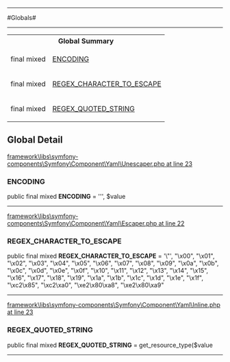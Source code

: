 - - -

#Globals#

- - -

<table id="summary_global" class="title">
<tr><th colspan="2" class="title">Global Summary</th></tr>
<tr>
<td>final  mixed</td>
<td class="description"><p class="name"><a href="#https://github.com/JeyDotC/Hirudo-docs/blob/master/Symfony/Component/Yaml/Unescaper.md#encoding">ENCODING</a></p></td>
</tr>
<tr>
<td>final  mixed</td>
<td class="description"><p class="name"><a href="#https://github.com/JeyDotC/Hirudo-docs/blob/master/Symfony/Component/Yaml/Escaper.md#regex_character_to_escape">REGEX_CHARACTER_TO_ESCAPE</a></p></td>
</tr>
<tr>
<td>final  mixed</td>
<td class="description"><p class="name"><a href="#https://github.com/JeyDotC/Hirudo-docs/blob/master/Symfony/Component/Yaml/Inline.md#regex_quoted_string">REGEX_QUOTED_STRING</a></p></td>
</tr>
</table>

<h2 id="detail_global">Global Detail</h2>

<a href="https://github.com/JeyDotC/Hirudo/blob/master/framework/libs/symfony-components/Symfony/Component/Yaml/Unescaper.php#L23" target='_blank'>framework\libs\symfony-components\Symfony\Component\Yaml\Unescaper.php at line 23</a>

<h3 id="ENCODING">ENCODING</h3>


public final  mixed **ENCODING** = '\'', $value

<div class="details">
</div>

- - -


<a href="https://github.com/JeyDotC/Hirudo/blob/master/framework/libs/symfony-components/Symfony/Component/Yaml/Escaper.php#L22" target='_blank'>framework\libs\symfony-components\Symfony\Component\Yaml\Escaper.php at line 22</a>

<h3 id="REGEX_CHARACTER_TO_ESCAPE">REGEX_CHARACTER_TO_ESCAPE</h3>


public final  mixed **REGEX_CHARACTER_TO_ESCAPE** = '\\&quot;',
                                     &quot;\x00&quot;,  &quot;\x01&quot;,  &quot;\x02&quot;,  &quot;\x03&quot;,  &quot;\x04&quot;,  &quot;\x05&quot;,  &quot;\x06&quot;,  &quot;\x07&quot;,
                                     &quot;\x08&quot;,  &quot;\x09&quot;,  &quot;\x0a&quot;,  &quot;\x0b&quot;,  &quot;\x0c&quot;,  &quot;\x0d&quot;,  &quot;\x0e&quot;,  &quot;\x0f&quot;,
                                     &quot;\x10&quot;,  &quot;\x11&quot;,  &quot;\x12&quot;,  &quot;\x13&quot;,  &quot;\x14&quot;,  &quot;\x15&quot;,  &quot;\x16&quot;,  &quot;\x17&quot;,
                                     &quot;\x18&quot;,  &quot;\x19&quot;,  &quot;\x1a&quot;,  &quot;\x1b&quot;,  &quot;\x1c&quot;,  &quot;\x1d&quot;,  &quot;\x1e&quot;,  &quot;\x1f&quot;,
                                     &quot;\xc2\x85&quot;, &quot;\xc2\xa0&quot;, &quot;\xe2\x80\xa8&quot;, &quot;\xe2\x80\xa9&quot;

<div class="details">
</div>

- - -


<a href="https://github.com/JeyDotC/Hirudo/blob/master/framework/libs/symfony-components/Symfony/Component/Yaml/Inline.php#L23" target='_blank'>framework\libs\symfony-components\Symfony\Component\Yaml\Inline.php at line 23</a>

<h3 id="REGEX_QUOTED_STRING">REGEX_QUOTED_STRING</h3>


public final  mixed **REGEX_QUOTED_STRING** = get_resource_type($value

<div class="details">
</div>

- - -

